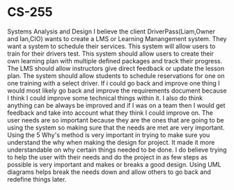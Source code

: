# CS-255
Systems Analysis and Design
I believe the client DriverPass(Liam,Owner and Ian,CIO) wants to create a LMS or Learning Manangement system. They want a system to schedule their services. This system will allow users to train for their drivers test. This system should allow users to create their own learning plan with multiple defined packages and track their progress. The LMS should allow instructors give direct feedback or update the lesson plan. The system should allow students to schedule reservations for one on one training with a select driver.
If i could go back and improve one thing I would most likely go back and improve the requirements document because I think I could improve some technical things within it. I also do think anything can be always be improved and if I was on a team then I would get feedback and take into account what they think I could improve on.
The user needs are so important because they are the ones that are going to be using the system so making sure that the needs are met are very important. Using the 5 Why's method is very important in trying to make sure you understand the why when making the design for project. It made it more understandable on why certain things needed to be done. 
I do believe trying to help the user with their needs and do the project in as few steps as possible is very important and makes or breaks a good design. Using UML diagrams helps break the needs down and allow others to go back and redefine things later.
